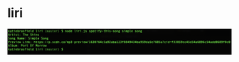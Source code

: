 # liri

![alt text](https://raw.githubusercontent.com/katiekatieb/liri/master/screenshots/spotify.png)